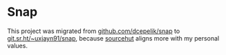 # Snap

This project was migrated from
[github.com/dcepelik/snap][old-repo]
to
[git.sr.ht/~uxjayn91/snap][new-repo],
because [sourcehut] aligns more with my personal values.

[old-repo]: https://github.com/dcepelik/snap
[new-repo]: https://git.sr.ht/~uxjayn91/snap
[sourcehut]: https://sr.ht/
